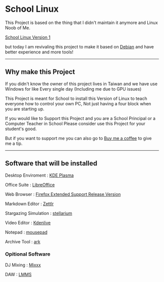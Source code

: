 # School Linux
This Project is based on the thing that I didn't maintain it anymore and Linux Noob of Me.

[School Linux Version 1](https://github.com/blusewill/SchoolLinux)

but today I am revivaling this project to make it based on [Debian](https://www.debian.org/) and have better experience and more tools!

---

## Why make this Project

If you didn't know the owner of this project lives in Taiwan and we have use Windows for like Every single day (Including me due to GPU issues)

This Project is meant for School to install this Version of Linux to teach everyone how to control your own PC, Not just having a four block when you are starting up.

If you would like to Support this Project and you are a School Principal or a Computer Teacher in School Please consider use this Project for your student's good.

But if you want to support me you can also go to [Buy me a coffee](https://buymeacoffee.com/blusewill) to give me a tip.

---

## Software that will be installed

Desktop Enviroment : [KDE Plasma](https://kde.org/plasma-desktop/)

Office Suite : [LibreOffice](https://libreoffice.org/)

Web Browser : [Firefox Extended Support Release Version](https://www.mozilla.org/en-US/firefox/new)

Markdown Editor : [Zettlr](https://www.zettlr.com/)

Stargazing Simulation : [stellarium](https://stellarium.org/)

Video Editor : [Kdenlive](https://kdenlive.org/)

Notepad : [mousepad](https://github.com/codebrainz/mousepad)

Archive Tool : [ark](https://github.com/KDE/ark)

### Opitional Software

DJ Mixing : [Mixxx](https://mixxx.org/)

DAW : [LMMS](https://lmms.io/)
